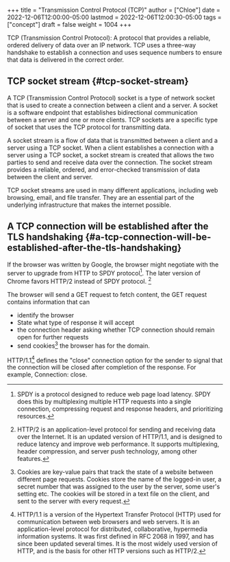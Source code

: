 +++
title = "Transmission Control Protocol (TCP)"
author = ["Chloe"]
date = 2022-12-06T12:00:00-05:00
lastmod = 2022-12-06T12:00:30-05:00
tags = ["concept"]
draft = false
weight = 1004
+++

TCP (Transmission Control Protocol): A protocol that provides a
reliable, ordered delivery of data over an IP network. TCP uses a
three-way handshake to establish a connection and uses sequence
numbers to ensure that data is delivered in the correct order.


## TCP socket stream {#tcp-socket-stream}

A TCP (Transmission Control Protocol) socket is a type of network
socket that is used to create a connection between a client and a
server. A socket is a software endpoint that establishes bidirectional
communication between a server and one or more clients. TCP sockets
are a specific type of socket that uses the TCP protocol for
transmitting data.

A socket stream is a flow of data that is transmitted between a client
and a server using a TCP socket. When a client establishes a
connection with a server using a TCP socket, a socket stream is
created that allows the two parties to send and receive data over the
connection. The socket stream provides a reliable, ordered, and
error-checked transmission of data between the client and server.

TCP socket streams are used in many different applications, including
web browsing, email, and file transfer. They are an essential part of
the underlying infrastructure that makes the internet possible.


## A TCP connection will be established after the TLS handshaking {#a-tcp-connection-will-be-established-after-the-tls-handshaking}

If the browser was written by Google, the browser might negotiate with
the server to upgrade from HTTP to SPDY protocol[^fn:1]. The later
version of Chrome favors HTTP/2 instead of SPDY protocol.&nbsp;[^fn:2]

The browser will send a GET request to fetch content, the GET request
contains information that can

-   identify the browser
-   State what type of response it will accept
-   the connection header asking whether TCP connection should remain
    open for further requests
-   send cookies[^fn:3] the browser has for the domain.

HTTP/1.1[^fn:4] defines the "close" connection option for the sender to
signal that the connection will be closed after completion of the
response. For example, Connection: close.

[^fn:1]: SPDY is a protocol designed to reduce web page load
    latency. SPDY does this by multiplexing multiple HTTP requests into a
    single connection, compressing request and response headers, and
    prioritizing resources.
[^fn:2]: HTTP/2 is an application-level protocol for sending and
    receiving data over the Internet. It is an updated version of
    HTTP/1.1, and is designed to reduce latency and improve web
    performance. It supports multiplexing, header compression, and server
    push technology, among other features.
[^fn:3]: Cookies are key-value pairs that track the state of a website
    between different page requests. Cookies store the name of the
    logged-in user, a secret number that was assigned to the user by the
    server, some user's setting etc. The cookies will be stored in a text
    file on the client, and sent to the server with every request.
[^fn:4]: HTTP/1.1 is a version of the Hypertext Transfer Protocol (HTTP)
    used for communication between web browsers and web servers. It is an
    application-level protocol for distributed, collaborative, hypermedia
    information systems. It was first defined in RFC 2068 in 1997, and has
    since been updated several times. It is the most widely used version
    of HTTP, and is the basis for other HTTP versions such as HTTP/2.